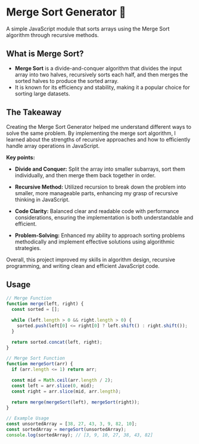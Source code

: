 # Merge Sort Generator 🧩

A simple JavaScript module that sorts arrays using the Merge Sort algorithm through recursive methods.

## What is Merge Sort?

- **Merge Sort** is a divide-and-conquer algorithm that divides the input array into two halves, recursively sorts each half, and then merges the sorted halves to produce the sorted array.
- It is known for its efficiency and stability, making it a popular choice for sorting large datasets.

## The Takeaway

Creating the Merge Sort Generator helped me understand different ways to solve the same problem. By implementing the merge sort algorithm, I learned about the strengths of recursive approaches and how to efficiently handle array operations in JavaScript.

**Key points:**

- **Divide and Conquer:** Split the array into smaller subarrays, sort them individually, and then merge them back together in order.
  
- **Recursive Method:** Utilized recursion to break down the problem into smaller, more manageable parts, enhancing my grasp of recursive thinking in JavaScript.
  
- **Code Clarity:** Balanced clear and readable code with performance considerations, ensuring the implementation is both understandable and efficient.
  
- **Problem-Solving:** Enhanced my ability to approach sorting problems methodically and implement effective solutions using algorithmic strategies.

Overall, this project improved my skills in algorithm design, recursive programming, and writing clean and efficient JavaScript code.

## Usage

```javascript
// Merge Function
function merge(left, right) {
  const sorted = [];

  while (left.length > 0 && right.length > 0) {
    sorted.push(left[0] <= right[0] ? left.shift() : right.shift());
  }

  return sorted.concat(left, right);
}

// Merge Sort Function
function mergeSort(arr) {
  if (arr.length <= 1) return arr;

  const mid = Math.ceil(arr.length / 2);
  const left = arr.slice(0, mid);
  const right = arr.slice(mid, arr.length);

  return merge(mergeSort(left), mergeSort(right));
}

// Example Usage
const unsortedArray = [38, 27, 43, 3, 9, 82, 10];
const sortedArray = mergeSort(unsortedArray);
console.log(sortedArray); // [3, 9, 10, 27, 38, 43, 82]
